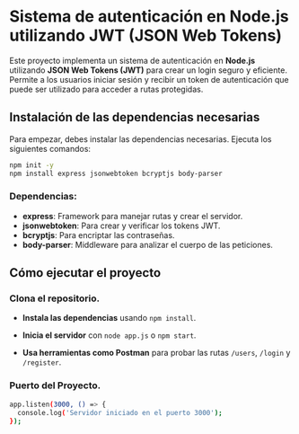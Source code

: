 # Sistema de autenticación en Node.js utilizando JWT (JSON Web Tokens)

Este proyecto implementa un sistema de autenticación en **Node.js** utilizando **JSON Web Tokens (JWT)** para crear un login seguro y eficiente. Permite a los usuarios iniciar sesión y recibir un token de autenticación que puede ser utilizado para acceder a rutas protegidas.

## Instalación de las dependencias necesarias

Para empezar, debes instalar las dependencias necesarias. Ejecuta los siguientes comandos:

```bash
npm init -y
npm install express jsonwebtoken bcryptjs body-parser
```
### Dependencias:
- **express**: Framework para manejar rutas y crear el servidor.
- **jsonwebtoken**: Para crear y verificar los tokens JWT.
- **bcryptjs**: Para encriptar las contraseñas.
- **body-parser**: Middleware para analizar el cuerpo de las peticiones.

## Cómo ejecutar el proyecto
### Clona el repositorio.

- **Instala las dependencias** usando `npm install`.

- **Inicia el servidor** con `node app.js` o `npm start`.

- **Usa herramientas como Postman** para probar las rutas `/users`, `/login` y `/register`.

### Puerto del Proyecto.
```bash
app.listen(3000, () => {
  console.log('Servidor iniciado en el puerto 3000');
});
```

